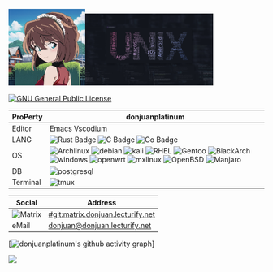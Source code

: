 <img src=https://github.com/donjuanplatinum/donjuanplatinum/blob/main/profile.png width="30%" ><img src=https://github.com/donjuanplatinum/donjuanplatinum/blob/main/unix.jpg width="50%">

[![GNU General Public License](https://www.donjuan.lecturify.net:7764/badge/license-GPL%20v2-orange.svg?style=flat-square)](http://www.gnu.org/licenses/gpl-2.0.html)

|ProPerty                                        |donjuanplatinum
|----------------------------------------------------|---------------------------------------------------------------
|Editor               |Emacs Vscodium
|LANG           | ![Rust Badge](https://www.donjuan.lecturify.net:7764/badge/-Rust-3776AB?style=flat&logo=Rust&logoColor=black)  ![C Badge](https://www.donjuan.lecturify.net:7764/badge/-C-3776AB?style=flat&logo=C&logoColor=yellow) ![Go Badge](https://www.donjuan.lecturify.net:7764/badge/-Go-3776AB?style=flat&logo=Go&logoColor=) 
|OS  | ![Archlinux](https://www.donjuan.lecturify.net:7764/badge/-archlinux-93f6ef?for-the-badge&logo=archlinux) ![debian](https://www.donjuan.lecturify.net:7764/badge/-debian-93f6ef?style=flat&logo=Debian&logoColor=red) ![kali](https://www.donjuan.lecturify.net:7764/badge/-Kali-93f6ef?style=flat&logo=kalilinux&logoColor=red) ![RHEL](https://www.donjuan.lecturify.net:7764/badge/-RHEL-93f6ef?style=flat&logo=Redhat&logoColor=red) ![Gentoo](https://www.donjuan.lecturify.net:7764/badge/-Gentoo-93f6ef?style=flat&logo=Gentoo&logoColor=Pink) ![BlackArch](https://www.donjuan.lecturify.net:7764/badge/-Fedora-93f6ef?style=flat&logo=fedora&logoColor=Pink) ![windows](https://www.donjuan.lecturify.net:7764/badge/-windows-936fef?logo=windows) ![openwrt](https://www.donjuan.lecturify.net:7764/badge/-openwrt-93f1ef?logo=openwrt) ![mxlinux](https://www.donjuan.lecturify.net:7764/badge/-Mxlinux-93f6ef?logo=mxlinux) ![OpenBSD](https://www.donjuan.lecturify.net:7764/badge/-OpenBSD-93f6ef?logo=OpenBSD) ![Manjaro](https://www.donjuan.lecturify.net:7764/badge/-Manjaro-93f6ef?logo=Manjaro)
|DB   | ![postgresql](https://www.donjuan.lecturify.net:7764/badge/-postgresql-93f6ef?style=for-the-badge&logo=Postgresql)
|Terminal|![tmux](https://www.donjuan.lecturify.net:7764/badge/-tmux-123124?logo=tmux) 


|Social                   |Address
|-----------------------|------------------
|![Matrix](https://www.donjuan.lecturify.net:7764/badge/-Matrix-ffffff?style=social&logo=Matrix&logoColor=blue)|<a href=https://www.donjuan.lecturify.net:8000/#/#git:matrix.donjuan.lecturify.net>#git:matrix.donjuan.lecturify.net</a>
|eMail|donjuan@donjuan.lecturify.net



[![donjuanplatinum's github activity graph](https://github-readme-activity-graph.cyclic.app/graph?username=donjuanplatinum&theme=github-compact)]

<img src=https://git.io/streak-stats>
